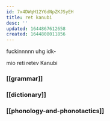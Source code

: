 ```yaml
---
id: 7x4DWqH12Y6dNpZKJSyEH
title: ret kanubi
desc: ''
updated: 1644867612658
created: 1644808011856
---
```


fuckinnnnn uhg idk-

mio reti retev Kanubi

### [[grammar]]

### [[dictionary]]

### [[phonology-and-phonotactics]]
